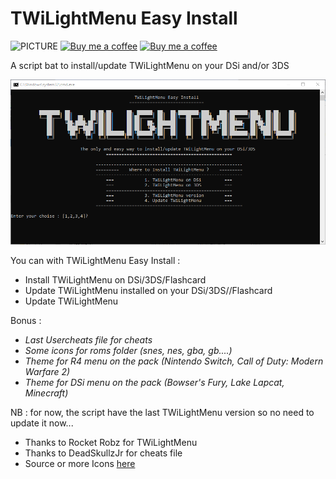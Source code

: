 # TWiLightMenu Easy Install
![PICTURE](https://img.shields.io/github/downloads/chronoss09/TWiLightMenu-Easy-Install/total) [![Buy me a coffee](https://img.shields.io/badge/Donate-Paypal-blue.svg)](https://www.paypal.com/paypalme/chronoss01)  [![Buy me a coffee](https://img.shields.io/badge/Donate-Kofi-orange.svg)](https://ko-fi.com/chronoss)

A script bat to install/update TWiLightMenu on your DSi and/or 3DS

![PICTURE](https://github.com/chronoss09/TWiLightMenu-Easy-Install/blob/main/Capture.PNG)

You can with TWiLightMenu Easy Install :

* Install TWiLightMenu on DSi/3DS/Flashcard
* Update TWiLightMenu installed on your DSi/3DS//Flashcard
* Update TWiLightMenu

Bonus :
  * _Last Usercheats file for cheats_
  * _Some icons for roms folder (snes, nes, gba, gb....)_
  * _Theme for R4 menu on the pack (Nintendo Switch, Call of Duty: Modern Warfare 2)_
  * _Theme for DSi menu on the pack (Bowser's Fury, Lake Lapcat, Minecraft)_

NB : for now, the script have the last TWiLightMenu version so no need to update it now...

- Thanks to Rocket Robz for TWiLightMenu
- Thanks to DeadSkullzJr for cheats file
- Source or more Icons [here](https://skins.ds-homebrew.com/icon/)
